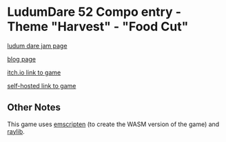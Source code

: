 # LudumDare 52 Compo entry - Theme "Harvest" - "Food Cut"

[ludum dare jam page](https://ldjam.com/events/ludum-dare/52/harvest-food-cut)

[blog page](https://burnedkirby.com/posts/ld52/)

[itch.io link to game](https://seodisparate.itch.io/ld52)

[self-hosted link to game](https://burnedkirby.com/ld52)

## Other Notes

This game uses [emscripten](https://emscripten.org/) (to create the WASM
version of the game) and [raylib](https://www.raylib.com/).

